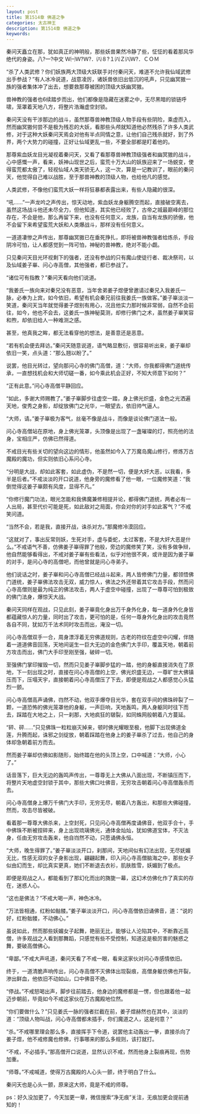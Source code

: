 ```yaml
---
layout: post
title: 第1514章 佛道之争
categories: 太古神王
description: 第1514章 佛道之争
keywords:
---
```


秦问天矗立在那，犹如真正的神明般，那些妖兽果然冷静了些，怔怔的看着那风华绝代的身姿。八?一?中文 Ｗ㈠Ｗ?Ｗ?．㈧８?１㈧Ｚ㈧Ｗ?．ＣＯＭ

“杀了人类武修？你们妖族两大顶级大妖联手对付秦问天，难道不允许我仙域武修出手参战？”有人冰冷说道，战意凌厉，诸妖兽依旧出低沉的吼声，只见幽冥獓一族的强者集体冲了出去，想要救那尊被困的顶级大妖幽冥獓。

兽神教的强者也6续踏步而出，他们都像是隐藏在迷雾之中，无尽黑暗的锁链呼啸，笼罩着天地八方，将整片浩瀚虚空封锁。

秦问天没有干涉那边的战斗，虽然那尊兽神教顶级人物手段有些阴险，乘虚而入，然而幽冥獓何尝不是极为残忍的大妖，看那些头颅就知道他必然残杀了许多人类武修，对于这种大妖秦问天焉会对他有半点同情之意，让他们自己残杀就好，到了外界，两个大势力的碰撞，正好让仙域更乱一些，不要全部都是盯着他的。

那尊紫血妖龙目光凝视着秦问天，又看了看那尊兽神教顶级强者和幽冥獓的战斗，心中感慨一声，看来，妖神山现世之后，蛮荒十万大山的妖族迎来了一场蜕变，使得蛮荒都太傲了，轻视仙域人类天骄无人，这一次，算是一记教训了，眼前的秦问天，他觉得自己难以战胜，至于那兽神教的顶级人物，也给他凡的感觉。

人类武修，不像他们蛮荒大妖一样将狂暴都表露出来，有些人隐藏的很深。

“吼……”一声龙吟之声传出，惊天动地，紫血妖龙身躯腾空而起，直接破空离去，虽然这场战斗他还未尽全力，但他知道，其实他已经败了，古帝之城最巅峰的那位存在，不会是他，那么再留下来，也没有任何意义，龙族，自当有龙族的骄傲，他不会留下来希望蛮荒大妖和人类爆战斗，那样没有任何意义。

一道道凄惨之声传出，那尊幽冥獓已在垂死挣扎，即将被兽神教强者给炼杀，手段阴冷可怕，让人都感觉到一阵可怕，神秘的兽神教，绝对不能小觑。

只见秦问天目光环视剩下的强者，还没有参战的只有魔山使徒行者、裁决祭司，以及仙域姜子崋、问心寺高僧，其他强者，都已参战了。

“诸位可有指教？”秦问天看向他们说道。

“我姜氏一族向来对秦兄没有恶意，当年舍弟姜子煜便曾邀请过秦兄入我姜氏一脉，必奉为上宾，如今依旧，希望有机会秦兄前往我姜氏一族做客。”姜子崋淡淡一笑道，秦问天当年就觉得姜子煜别有用心，况且他实力那时候非常弱，自然不会前往，如今，他也不会去，这姜氏一族神秘莫测，却修行佛门之术，虽然姜子崋笑容和煦，却依旧给人一种难测之感。

甚至，他真我之眸，都无法看穿他的想法，是善意还是恶意。

“若有机会便去拜访。”秦问天随意说道，语气略显敷衍，很容易听出来，姜子崋却依旧一笑，点头道：“那么翘以盼了。”

说罢，他目光转过，望向那问心寺的佛门高僧，道：“大师，你我都得佛门道统传承，一直想找机会和大师切磋一番，如今乘此机会正好，不知大师意下如何？”

“正有此意。”问心寺高僧平静回应。

“如此，多谢大师赐教了。”姜子崋脚步往虚空一踏，身上佛光炽盛，金色之光洒遍天地，俊秀之身影，却绽放佛门之光华，一眼望去，依旧帅气逼人。

“大师，请。”姜子崋极为客气，丝毫不像是战斗，而像是谈论佛门道法一般。

问心寺高僧站在原地，身上佛光笼罩，头顶像是出现了一盏璀璨的灯，照亮他的法身，宝相庄严，仿佛已然得道。

不戒目光有些关切的望向这边的情形，他虽然如今入了万魔岛魔山修行，修炼万古魔殿的魔功，但实则依旧心系问心寺。

“分明是大战，却如此客套，如此虚伪，不是然一切，便是大奸大恶，以我看，多半是后者。”不戒淡淡的开口说道，他身旁的魔修看了他一眼，一位魔修笑道：“我倒觉得这姜子崋颇有风度，显得不凡。”

“你修行魔门功法，眼光怎能和我佛魔兼修相提并论，都得佛门道统，两者必有一人出局，甚至代价可能是死，如此敌对之局面，你会对你的对手如此客气？”不戒笑问道。

“当然不会，若是我，直接开战，诛杀对方。”那魔修冷漠回应。

“这就对了，事出反常则妖，生死对手，虚与委蛇，太过客套，不是大奸大恶是什么。”不戒语气不善，仿佛姜子崋得罪了他般，旁边的魔修笑了笑，没有多做争辩，他自然能够看得出，不戒对姜子崋有些看法，似乎对他很不爽，或许是因为姜子崋的对手，是问心寺的高僧吧，而他曾就是问心寺弟子。

他们说话之时，姜子崋和问心寺高僧已经战斗起来，两人皆修佛门力量，都领悟佛门道统，姜子崋佛法攻击无双，威力惊人，佛法之外还带着其它攻击手段，然而问心寺高僧则是最为纯正的佛法攻击，两人于虚空中碰撞，出现了一尊尊可怕到极致的佛门法身，爆惊天大战。

秦问天同样在观战，只见此刻，姜子崋竟化身出万千身外化身，每一道身外化身皆都蕴藏惊人的力量，同时出了攻击，更可怕的是，任何一尊身外化身出的攻击竟然各自不同，犹如万千法术同时攻击而出，淹没一切。

问心寺高僧双手一合，周身漂浮着无穷佛道规则，古老的符纹在虚空中闪耀，伴随着一道道佛音回荡，天地间诞生一巨大无边的金色佛门大手印，覆盖天地，朝着前方攻击而出，佛门大手印至刚至强，破碎一切。

至强佛门掌印摧毁一切，然而只见姜子崋脚步猛的一踏，他的身躯直接消失在了原地，下一刻出现之时，直接在问心寺高僧的上空，佛光炽盛无边，一尊旷世大佛镇压而下，压塌天宇，直接朝着问心寺高僧压了下去，即便是观战之人都感觉心头猛烈一颤。

问心寺高僧高声诵佛，岿然不动，他双手爆夺目光华，套在双手间的佛珠碎裂了一颗，一道恐怖的佛光笼罩他的身躯，一声巨响，天地轰鸣，两人身躯同时往下而去，踩踏在大地之上，只一刹那，大地疯狂的皲裂，如同蛛网般朝着八方蔓延。

“砰、砰……”只见佛珠一粒粒崩灭掉来，顿时佛光耀眼至极，他脚下出现佛道金莲，升腾而起，诛邪之剑绽放，朝着踩踏在他身上的姜子崋杀了过去，他自己的身体却急朝着前方而去。

然而姜子崋却仿佛如影随形，始终踏在他的头顶上空，口中喊道：“大师，小心了。”

话音落下，巨大无边的轰鸣声传出，一尊尊无上大佛从八面出现，不断镇压而下，将整片天地虚空封锁于其中，那些大佛口吐佛音，无穷攻击朝着问心寺高僧轰杀而去。

问心寺高僧身上爆万千佛门大手印，无穷无尽，朝着八方轰出，和那些大佛碰撞，然而，攻击尽皆被破。

看着那一尊尊大佛杀来，上空封死，只见问心寺高僧再度诵佛音，他双手合十，手中佛珠不断被捏碎来，身上出现琉璃佛光，通体金灿灿，犹如佛道宝体，不灭法身，任由无穷攻击轰来，他自岿然不动，只愿诵佛永恒。

“大师，晚生得罪了。”姜子崋淡淡开口，刹那间，天地间似有幻法出现，无尽妩媚无比，性感无双的女子身影出现，翩翩起舞，印入问心寺高僧脑海之中，那些女子似由幻而生，却比真实更真，她们不断退去衣衫，肌肤胜雪，妖媚到了极点。

即便是观战之人，都能看到了那幻化而出的旖旎一幕，这幻术仿佛化作了真实的存在，迷惑人心。

“这也是佛法？”不戒大喝一声，神色冰冷。

“万法皆相通，红粉如骷髅。”姜子崋淡淡开口，问心寺高僧依旧诵佛音，道：“说的好，红粉骷髅，不动佛心。”

虽说如此，然而那些妖媚女子起舞，艳丽无比，能够让人沦陷其中，不断靠近高僧，许多观战之人看到那舞蹈，只感觉有些不受控制，知道这是极厉害的魅惑之舞，要破高僧佛心。

“卑鄙。”不戒大声吼道，秦问天看了不戒一眼，看来这家伙对问心寺感情依旧。

终于，一道清脆声响传出，问心寺高僧不灭佛体出现裂痕，高僧身躯仿佛也开裂，渗出鲜血，他依旧不动如山，口中佛音不绝。

“停战。”不戒怒喝出声，脚步往前踏去，他身边的魔修都是一愣，但也跟着他一起迈步朝前，毕竟如今不戒这家伙在万古魔殿地位然。

“你们要做什么？”只见姜氏一脉的强者拦截在前，姜子煜赫然也在其中，淡淡的道：“顶级人物叫战，问心寺高僧都未插手，你们魔道之人，这是何意？”

“杀。”不戒哪里理会那么多，直接挥手下令道，说罢他主动轰出一拳，直接杀向了姜子煜，他不戒修魔也修佛，行事哪来的那么多规则，该打就打。

“不戒，不必插手。”那高僧开口说道，显然认识不戒，然而他身上裂痕再现，伤势加重。

“师尊。”不戒喊道，使得万古魔殿的人心头一颤，终于明白了什么。

秦问天也是心头一颤，原来这大师，竟是不戒的师尊。

ps：好久没加更了，今天加更一章，微信搜索“净无痕”关注，无痕加更会提前通知的！
